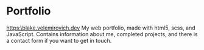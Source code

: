 # Portfolio
[https:\\blake.velemirovich.dev](https://blakevelemirovich.dev/)
My web portfolio, made with html5, scss, and JavaScript.
Contains information about me, completed projects, and there is a contact form if you want to get in touch.
